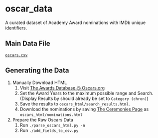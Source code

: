 # oscar_data
A curated dataset of Academy Award nominations with IMDb unique identifiers.

## Main Data File

[`oscars.csv`](oscars.csv)

## Generating the Data

1. Manually Download HTML
    1. Visit [The Awards Database @ Oscars.org](https://awardsdatabase.oscars.org/)
    1. Set the Award Years to the maximum possible range and Search. (Display Results by should already be set to `Category (chron)`)
    1. Save the results to `oscars_html/search_results.html`.
    1. Download the nominations by saving [The Ceremonies Page](https://www.oscars.org/oscars/ceremonies) as `oscars_html/nominations.html`
1. Prepare the Raw Oscars Data
    1. Run `./parse_oscars_html.py -n`
    1. Run `./add_fields_to_csv.py`
